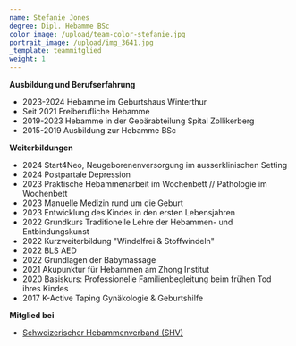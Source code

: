 ```yaml
---
name: Stefanie Jones
degree: Dipl. Hebamme BSc
color_image: /upload/team-color-stefanie.jpg
portrait_image: /upload/img_3641.jpg
_template: teammitglied
weight: 1
---
```

**Ausbildung und Berufserfahrung**

* 2023-2024 Hebamme im Geburtshaus Winterthur
* Seit 2021 Freiberufliche Hebamme
* 2019-2023 Hebamme in der Gebärabteilung Spital Zollikerberg
* 2015-2019 Ausbildung zur Hebamme BSc

**Weiterbildungen**

* 2﻿024 Start4Neo, Neugeborenenversorgung im ausserklinischen Setting
* 2﻿024 Postpartale Depression
* 2﻿023 Praktische Hebammenarbeit im Wochenbett // Pathologie im Wochenbett
* 2﻿023 Manuelle Medizin rund um die Geburt
* 2﻿023 Entwicklung des Kindes in den ersten Lebensjahren
* 2022 Grundkurs Traditionelle Lehre der Hebammen- und Entbindungskunst
* 2022 Kurzweiterbildung "Windelfrei & Stoffwindeln"
* 2022 BLS AED
* 2022 Grundlagen der Babymassage
* 2021 Akupunktur für Hebammen am Zhong Institut
* 2020 Basiskurs: Professionelle Familienbegleitung beim frühen Tod ihres Kindes
* 2017 K-Active Taping Gynäkologie & Geburtshilfe

**Mitglied bei**

* [Schweizerischer Hebammenverband (SHV)](https://www.hebamme.ch "https\://www.hebamme.ch")